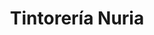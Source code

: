 ---
title: "Tintorería Nuria"
url: /sevilla/tintoreria-nuria-calle-esperanza-de-triana/
shop: Wäscherei
---
